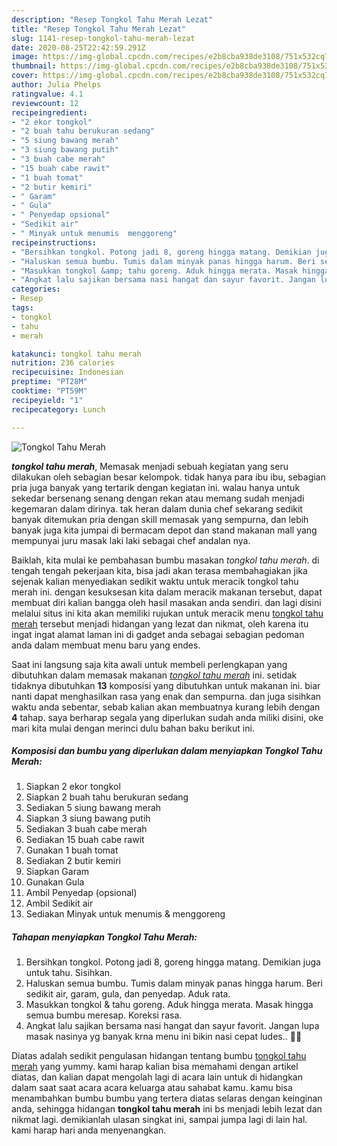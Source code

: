 ```yaml
---
description: "Resep Tongkol Tahu Merah Lezat"
title: "Resep Tongkol Tahu Merah Lezat"
slug: 1141-resep-tongkol-tahu-merah-lezat
date: 2020-08-25T22:42:59.291Z
image: https://img-global.cpcdn.com/recipes/e2b8cba938de3108/751x532cq70/tongkol-tahu-merah-foto-resep-utama.jpg
thumbnail: https://img-global.cpcdn.com/recipes/e2b8cba938de3108/751x532cq70/tongkol-tahu-merah-foto-resep-utama.jpg
cover: https://img-global.cpcdn.com/recipes/e2b8cba938de3108/751x532cq70/tongkol-tahu-merah-foto-resep-utama.jpg
author: Julia Phelps
ratingvalue: 4.1
reviewcount: 12
recipeingredient:
- "2 ekor tongkol"
- "2 buah tahu berukuran sedang"
- "5 siung bawang merah"
- "3 siung bawang putih"
- "3 buah cabe merah"
- "15 buah cabe rawit"
- "1 buah tomat"
- "2 butir kemiri"
- " Garam"
- " Gula"
- " Penyedap opsional"
- "Sedikit air"
- " Minyak untuk menumis  menggoreng"
recipeinstructions:
- "Bersihkan tongkol. Potong jadi 8, goreng hingga matang. Demikian juga untuk tahu. Sisihkan."
- "Haluskan semua bumbu. Tumis dalam minyak panas hingga harum. Beri sedikit air, garam, gula, dan penyedap. Aduk rata."
- "Masukkan tongkol &amp; tahu goreng. Aduk hingga merata. Masak hingga semua bumbu meresap. Koreksi rasa."
- "Angkat lalu sajikan bersama nasi hangat dan sayur favorit. Jangan lupa masak nasinya yg banyak krna menu ini bikin nasi cepat ludes.. 🤭🤭"
categories:
- Resep
tags:
- tongkol
- tahu
- merah

katakunci: tongkol tahu merah 
nutrition: 236 calories
recipecuisine: Indonesian
preptime: "PT28M"
cooktime: "PT59M"
recipeyield: "1"
recipecategory: Lunch

---
```



![Tongkol Tahu Merah](https://img-global.cpcdn.com/recipes/e2b8cba938de3108/751x532cq70/tongkol-tahu-merah-foto-resep-utama.jpg)

<b><i>tongkol tahu merah</i></b>, Memasak menjadi sebuah kegiatan yang seru dilakukan oleh sebagian besar kelompok. tidak hanya para ibu ibu, sebagian pria juga banyak yang tertarik dengan kegiatan ini. walau hanya untuk sekedar bersenang senang dengan rekan atau memang sudah menjadi kegemaran dalam dirinya. tak heran dalam dunia chef sekarang sedikit banyak ditemukan pria dengan skill memasak yang sempurna, dan lebih banyak juga kita jumpai di bermacam depot dan stand makanan mall yang mempunyai juru masak laki laki sebagai chef andalan nya.

Baiklah, kita mulai ke pembahasan bumbu masakan <i>tongkol tahu merah</i>. di tengah tengah pekerjaan kita, bisa jadi akan terasa membahagiakan jika sejenak kalian menyediakan sedikit waktu untuk meracik tongkol tahu merah ini. dengan kesuksesan kita dalam meracik makanan tersebut, dapat membuat diri kalian bangga oleh hasil masakan anda sendiri. dan lagi disini melalui situs ini kita akan memiliki rujukan untuk meracik menu <u>tongkol tahu merah</u> tersebut menjadi hidangan yang lezat dan nikmat, oleh karena itu ingat ingat alamat laman ini di gadget anda sebagai sebagian pedoman anda dalam membuat menu baru yang endes.




Saat ini langsung saja kita awali untuk membeli perlengkapan yang dibutuhkan dalam memasak makanan <u><i>tongkol tahu merah</i></u> ini. setidak tidaknya dibutuhkan <b>13</b> komposisi yang dibutuhkan untuk makanan ini. biar nanti dapat menghasilkan rasa yang enak dan sempurna. dan juga sisihkan waktu anda sebentar, sebab kalian akan membuatnya kurang lebih dengan <b>4</b> tahap. saya berharap segala yang diperlukan sudah anda miliki disini, oke mari kita mulai dengan merinci dulu bahan baku berikut ini.

<!--inarticleads1-->

##### Komposisi dan bumbu yang diperlukan dalam menyiapkan Tongkol Tahu Merah:

1. Siapkan 2 ekor tongkol
1. Siapkan 2 buah tahu berukuran sedang
1. Sediakan 5 siung bawang merah
1. Siapkan 3 siung bawang putih
1. Sediakan 3 buah cabe merah
1. Sediakan 15 buah cabe rawit
1. Gunakan 1 buah tomat
1. Sediakan 2 butir kemiri
1. Siapkan  Garam
1. Gunakan  Gula
1. Ambil  Penyedap (opsional)
1. Ambil Sedikit air
1. Sediakan  Minyak untuk menumis &amp; menggoreng




<!--inarticleads2-->

##### Tahapan menyiapkan Tongkol Tahu Merah:

1. Bersihkan tongkol. Potong jadi 8, goreng hingga matang. Demikian juga untuk tahu. Sisihkan.
1. Haluskan semua bumbu. Tumis dalam minyak panas hingga harum. Beri sedikit air, garam, gula, dan penyedap. Aduk rata.
1. Masukkan tongkol &amp; tahu goreng. Aduk hingga merata. Masak hingga semua bumbu meresap. Koreksi rasa.
1. Angkat lalu sajikan bersama nasi hangat dan sayur favorit. Jangan lupa masak nasinya yg banyak krna menu ini bikin nasi cepat ludes.. 🤭🤭




Diatas adalah sedikit pengulasan hidangan tentang bumbu <u>tongkol tahu merah</u> yang yummy. kami harap kalian bisa memahami dengan artikel diatas, dan kalian dapat mengolah lagi di acara lain untuk di hidangkan dalam saat saat acara acara keluarga atau sahabat kamu. kamu bisa menambahkan bumbu bumbu yang tertera diatas selaras dengan keinginan anda, sehingga hidangan <b>tongkol tahu merah</b> ini bs menjadi lebih lezat dan nikmat lagi. demikianlah ulasan singkat ini, sampai jumpa lagi di lain hal. kami harap hari anda menyenangkan.
